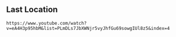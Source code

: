 ## Last Location
`https://www.youtube.com/watch?v=eA4H3p95hbM&list=PLmDLs7JbXWNjr5vyJhfGu69sowgIUl8z5&index=4`